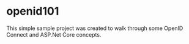 # openid101
This simple sample project was created to walk through some OpenID Connect and ASP.Net Core concepts.
